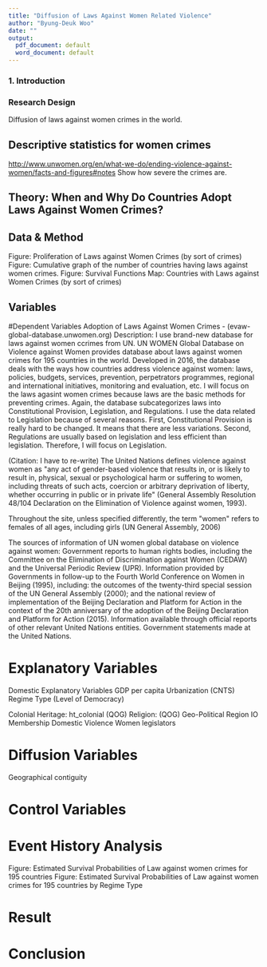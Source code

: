 ```yaml
---
title: "Diffusion of Laws Against Women Related Violence"
author: "Byung-Deuk Woo"
date: ""
output:
  pdf_document: default
  word_document: default
---
```




### 1. Introduction



### Research Design

Diffusion of laws against women crimes in the world.


## Descriptive statistics for women crimes
http://www.unwomen.org/en/what-we-do/ending-violence-against-women/facts-and-figures#notes
Show how severe the crimes are.



## Theory: When and Why Do Countries Adopt Laws Against Women Crimes?


## Data & Method
Figure: Proliferation of Laws against Women Crimes (by sort of crimes)
Figure: Cumulative graph of the number of countries having laws against women crimes.
Figure: Survival Functions 
Map: Countries with Laws against Women Crimes (by sort of crimes)

## Variables

#Dependent Variables
Adoption of Laws Against Women Crimes - (evaw-global-database.unwomen.org)
Description: I use brand-new database for laws against women ccrimes from UN. UN WOMEN Global Database on Violence against Women provides database about laws against women crimes for 195 countries in the world. Developed in 2016, the database deals with the ways how countries address violence against women: laws, policies, budgets, services, prevention, perpetrators programmes, regional and international initiatives, monitoring and evaluation, etc. I will focus on the laws agasint women crimes because laws are the basic methods for preventing crimes. Again, the database subcategorizes laws into Constitutional Provision, Legislation, and Regulations. I use the data related to Legislation because of several reasons. First, Constitutional Provision is really hard to be changed. It means that there are less variations. Second, Regulations are usually based on legislation and less efficient than legislation. Therefore, I will focus on Legislation. 

(Citation: I have to re-write) The United Nations defines violence against women as "any act of gender-based violence that results in, or is likely to result in, physical, sexual or psychological harm or suffering to women, including threats of such acts, coercion or arbitrary deprivation of liberty, whether occurring in public or in private life" (General Assembly Resolution 48/104 Declaration on the Elimination of Violence against women, 1993).

Throughout the site, unless specified differently, the term "women" refers to females of all ages, including girls (UN General Assembly, 2006)

The sources of information of UN women global database on violence against women: Government reports to human rights bodies, including the Committee on the Elimination of Discrimination against Women (CEDAW) and the Universal Periodic Review (UPR). Information provided by Governments in follow-up to the Fourth World Conference on Women in Beijing (1995), including: the outcomes of the twenty-third special session of the UN General Assembly (2000); and the national review of implementation of the Beijing Declaration and Platform for Action in the context of the 20th anniversary of the adoption of the Beijing Declaration and Platform for Action (2015). Information available through official reports of other relevant United Nations entities. Government statements made at the United Nations.


# Explanatory Variables
Domestic Explanatory Variables
GDP per capita
Urbanization (CNTS)
Regime Type (Level of Democracy)

Colonial Heritage: ht_colonial (QOG)
Religion: (QOG)
Geo-Political Region
IO Membership
Domestic Violence
Women legislators

# Diffusion Variables
Geographical contiguity


# Control Variables


# Event History Analysis
Figure: Estimated Survival Probabilities of Law against women crimes for 195 countries
Figure: Estimated Survival Probabilities of Law against women crimes for 195 countries by Regime Type


# Result


# Conclusion


